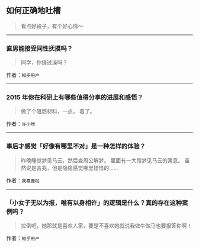 ## 如何正确地吐槽

> 看点好段子，有个好心情～


 
---

### 直男能接受同性抚摸吗？

> 同学，你搓过澡吗？


作者：`知乎用户`

---

### 2015 年你在科研上有哪些值得分享的进展和感悟？

> 做了个阻燃材料，一点，
> 着了。


作者：`许小然`

---

### 事后才感觉「好像有哪里不对」是一种怎样的体验？

> 昨晚睡觉梦见马云，然后查周公解梦。
> 里面有一大段梦见马云的寓意。
> 虽然说是吉兆，但是隐隐感觉哪里怪怪的……


作者：`我麋鹿啦`

---

### 「小女子无以为报，唯有以身相许」的逻辑是什么？真的存在这种案例吗？

> 拉倒吧，她那就是喜欢人家，要是不喜欢她就说我做牛做马也要报答你啊！


作者：`知乎用户`